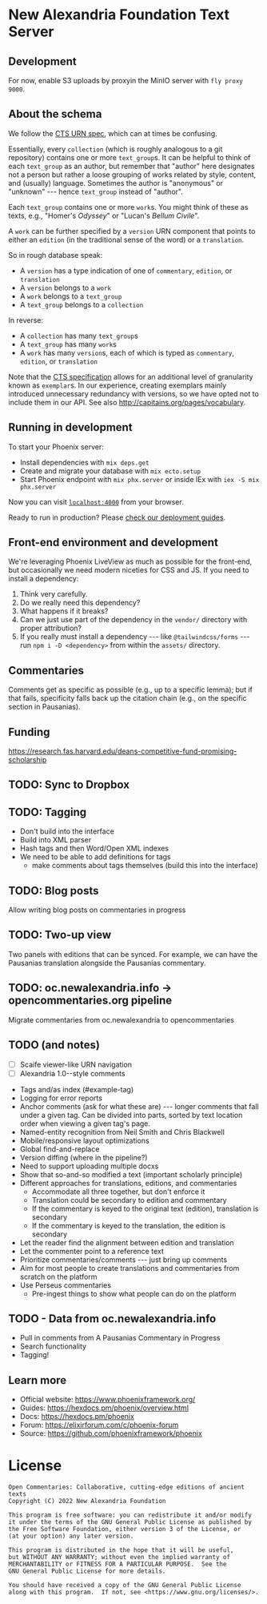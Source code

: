 # New Alexandria Foundation Text Server

## Development

For now, enable S3 uploads by proxyin the MinIO server with `fly proxy 9000`.

## About the schema

We follow the [CTS URN spec](http://cite-architecture.github.io/ctsurn_spec/),
which can at times be confusing.

Essentially, every `collection` (which is roughly analogous to a git repository)
contains one or more `text_group`s. It can be helpful to think of each
`text_group` as an author, but remember that "author" here designates not a
person but rather a loose grouping of works related by style, content, and
(usually) language. Sometimes the author is "anonymous" or "unknown" --- hence
`text_group` instead of "author".

Each `text_group` contains one or more `work`s. You might think of these as
texts, e.g., "Homer's _Odyssey_" or "Lucan's _Bellum Civile_".

A `work` can be further specified by a `version` URN component that points to
either an `edition` (in the traditional sense of the word) or a `translation`.

So in rough database speak:

- A `version` has a type indication of one of `commentary`, `edition`, or `translation`
- A `version` belongs to a `work`
- A `work` belongs to a `text_group`
- A `text_group` belongs to a `collection`

In reverse:

- A `collection` has many `text_group`s
- A `text_group` has many `work`s
- A `work` has many `version`s,
  each of which is typed as `commentary`, `edition`, or `translation`

Note that the [CTS specification](http://cite-architecture.github.io/cts_spec/) allows for
an additional level of granularity known as `exemplar`s. In our experience, creating
exemplars mainly introduced unnecessary redundancy with versions, so we have
opted not to include them in our API. See also http://capitains.org/pages/vocabulary.

## Running in development

To start your Phoenix server:

  * Install dependencies with `mix deps.get`
  * Create and migrate your database with `mix ecto.setup`
  * Start Phoenix endpoint with `mix phx.server` or inside IEx with `iex -S mix phx.server`

Now you can visit [`localhost:4000`](http://localhost:4000) from your browser.

Ready to run in production? Please [check our deployment guides](https://hexdocs.pm/phoenix/deployment.html).

## Front-end environment and development

We're leveraging Phoenix LiveView as much as possible for the front-end, but
occasionally we need modern niceties for CSS and JS. If you need to install a
dependency:

1. Think very carefully.
2. Do we really need this dependency?
3. What happens if it breaks?
4. Can we just use part of the dependency in the `vendor/` directory with proper attribution?
5. If you really must install a dependency --- like `@tailwindcss/forms` --- run `npm i -D <dependency>`
from within the `assets/` directory.

## Commentaries

Comments get as specific as possible (e.g., up to a specific lemma); but if that
fails, specificity falls back up the citation chain (e.g., on the specific
section in Pausanias).

## Funding

https://research.fas.harvard.edu/deans-competitive-fund-promising-scholarship


## TODO: Sync to Dropbox

## TODO: Tagging

- Don't build into the interface
- Build into XML parser
- Hash tags and then Word/Open XML indexes
- We need to be able to add definitions for tags
  - make comments about tags themselves (build this into the interface)

## TODO: Blog posts

Allow writing blog posts on commentaries in progress

## TODO: Two-up view

Two panels with editions that can be synced. For example,
we can have the Pausanias translation alongside the
Pausanias commentary.

## TODO: oc.newalexandria.info -> opencommentaries.org pipeline

Migrate commentaries from oc.newalexandria to opencommentaries

## TODO (and notes)

- [ ] Scaife viewer-like URN navigation
- [ ] Alexandria 1.0--style comments
- Tags and/as index (#example-tag)
- Logging for error reports
- Anchor comments (ask for what these are) --- longer comments that fall under
  a given tag. Can be divided into parts, sorted by text location order
  when viewing a given tag's page.
- Named-entity recognition from Neil Smith and Chris Blackwell
- Mobile/responsive layout optimizations
- Global find-and-replace
- Version diffing (where in the pipeline?)
- Need to support uploading multiple docxs
- Show that so-and-so modified a text (important scholarly principle)
- Different approaches for translations, editions, and commentaries
  - Accommodate all three together, but don't enforce it
  - Translation could be secondary to edition and commentary
  - If the commentary is keyed to the original text (edition), translation is secondary
  - If the commentary is keyed to the translation, the edition is secondary
- Let the reader find the alignment between edition and translation
- Let the commenter point to a reference text
- Prioritize commentaries/comments --- just bring up comments
- Aim for most people to create translations and commentaries from scratch on the platform
- Use Perseus commentaries
  - Pre-ingest things to show what people can do on the platform

## TODO - Data from oc.newalexandria.info

- Pull in comments from A Pausanias Commentary in Progress
- Search functionality
- Tagging!

## Learn more

  * Official website: https://www.phoenixframework.org/
  * Guides: https://hexdocs.pm/phoenix/overview.html
  * Docs: https://hexdocs.pm/phoenix
  * Forum: https://elixirforum.com/c/phoenix-forum
  * Source: https://github.com/phoenixframework/phoenix

# License

    Open Commentaries: Collaborative, cutting-edge editions of ancient texts
    Copyright (C) 2022 New Alexandria Foundation

    This program is free software: you can redistribute it and/or modify
    it under the terms of the GNU General Public License as published by
    the Free Software Foundation, either version 3 of the License, or
    (at your option) any later version.

    This program is distributed in the hope that it will be useful,
    but WITHOUT ANY WARRANTY; without even the implied warranty of
    MERCHANTABILITY or FITNESS FOR A PARTICULAR PURPOSE.  See the
    GNU General Public License for more details.

    You should have received a copy of the GNU General Public License
    along with this program.  If not, see <https://www.gnu.org/licenses/>.
